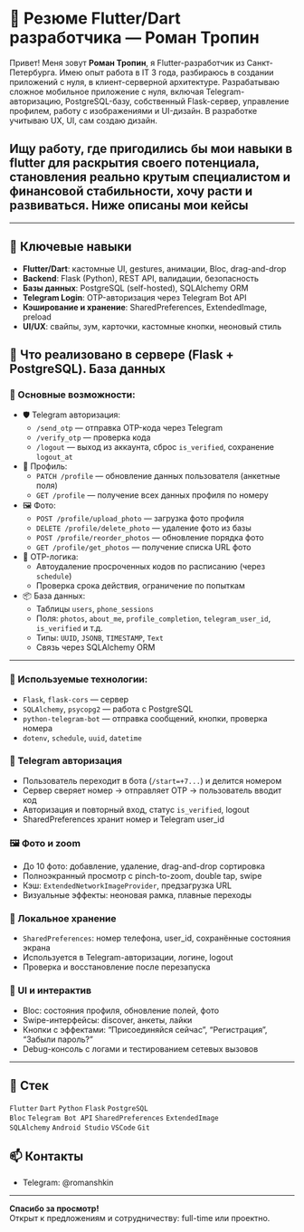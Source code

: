# 💼 Резюме Flutter/Dart разработчика — Роман Тропин

Привет! Меня зовут **Роман Тропин**, я Flutter-разработчик из Санкт-Петербурга. Имею опыт работа в IT 3 года, разбираюсь в создании приложений с нуля, в клиент-серверной архитектуре. Разрабатываю сложное мобильное приложение с нуля, включая Telegram-авторизацию, PostgreSQL-базу, собственный Flask-сервер, управление профилем, работу с изображениями и UI-дизайн. В разработке учитываю UX, UI, сам создаю дизайн.

## Ищу работу, где пригодились бы мои навыки в flutter для раскрытия своего потенциала, становления реально крутым специалистом и финансовой стабильности, хочу расти и развиваться. Ниже описаны мои кейсы

---

## 🚀 Ключевые навыки

- **Flutter/Dart**: кастомные UI, gestures, анимации, Bloc, drag-and-drop
- **Backend**: Flask (Python), REST API, валидации, безопасность
- **Базы данных**: PostgreSQL (self-hosted), SQLAlchemy ORM
- **Telegram Login**: OTP-авторизация через Telegram Bot API
- **Кэширование и хранение**: SharedPreferences, ExtendedImage, preload
- **UI/UX**: свайпы, зум, карточки, кастомные кнопки, неоновый стиль

## 🔐 Что реализовано в сервере (Flask + PostgreSQL). База данных

### 📌 Основные возможности:

- 🛡️ Telegram авторизация:
  - `/send_otp` — отправка OTP-кода через Telegram
  - `/verify_otp` — проверка кода
  - `/logout` — выход из аккаунта, сброс `is_verified`, сохранение `logout_at`
- 📱 Профиль:
  - `PATCH /profile` — обновление данных пользователя (анкетные поля)
  - `GET /profile` — получение всех данных профиля по номеру
- 🖼️ Фото:
  - `POST /profile/upload_photo` — загрузка фото профиля
  - `DELETE /profile/delete_photo` — удаление фото из базы
  - `POST /profile/reorder_photos` — обновление порядка фото
  - `GET /profile/get_photos` — получение списка URL фото
- 🧹 OTP-логика:
  - Автоудаление просроченных кодов по расписанию (через `schedule`)
  - Проверка срока действия, ограничение по попыткам
- 📦 База данных:
  - Таблицы `users`, `phone_sessions`
  - Поля: `photos`, `about_me`, `profile_completion`, `telegram_user_id`, `is_verified` и т.д.
  - Типы: `UUID`, `JSONB`, `TIMESTAMP`, `Text`
  - Связь через SQLAlchemy ORM

---

### 🧠 Используемые технологии:

- `Flask`, `flask-cors` — сервер
- `SQLAlchemy`, `psycopg2` — работа с PostgreSQL
- `python-telegram-bot` — отправка сообщений, кнопки, проверка номера
- `dotenv`, `schedule`, `uuid`, `datetime`


### 🔐 Telegram авторизация

- Пользователь переходит в бота (`/start=+7...`) и делится номером
- Сервер сверяет номер → отправляет OTP → пользователь вводит код
- Авторизация и повторный вход, статус `is_verified`, logout
- SharedPreferences хранит номер и Telegram user_id

### 🖼 Фото и zoom

- До 10 фото: добавление, удаление, drag-and-drop сортировка
- Полноэкранный просмотр с pinch-to-zoom, double tap, swipe
- Кэш: `ExtendedNetworkImageProvider`, предзагрузка URL
- Визуальные эффекты: неоновая рамка, плавные переходы

### 💾 Локальное хранение

- `SharedPreferences`: номер телефона, user_id, сохранённые состояния экрана
- Используется в Telegram-авторизации, логине, logout
- Проверка и восстановление после перезапуска

### 🔁 UI и интерактив

- Bloc: состояния профиля, обновление полей, фото
- Swipe-интерфейсы: discover, анкеты, лайки
- Кнопки с эффектами: “Присоединяйся сейчас”, “Регистрация”, “Забыли пароль?”
- Debug-консоль с логами и тестированием сетевых вызовов

---

## 🧰 Стек

`Flutter` `Dart` `Python` `Flask` `PostgreSQL`  
`Bloc` `Telegram Bot API` `SharedPreferences` `ExtendedImage`  
`SQLAlchemy` `Android Studio` `VSCode` `Git`


## 📫 Контакты

- Telegram: @romanshkin

---

**Спасибо за просмотр!**  
Открыт к предложениям и сотрудничеству: full-time или проектно.
